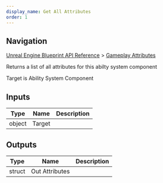 ```yaml
---
display_name: Get All Attributes
order: 1
---
```

## Navigation

[Unreal Engine Blueprint API Reference](https://dev.epicgames.com/documentation/en-us/unreal-engine/BlueprintAPI) > [Gameplay Attributes](https://dev.epicgames.com/documentation/en-us/unreal-engine/BlueprintAPI/GameplayAttributes)

Returns a list of all attributes for this abilty system component

Target is Ability System Component

## Inputs

| Type | Name | Description |
| --- | --- | --- |
| object | Target |  |

## Outputs

| Type | Name | Description |
| --- | --- | --- |
| struct | Out Attributes |  |
